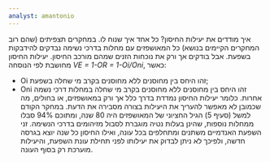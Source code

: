 ```yaml
---
analyst: amantonio
---
```


איך מודדים את יעילות החיסון? כל אחד איך שנוח לו.
במחקרים תצפיתים (שהם רוב המחקרים הקיימים בנושא) כל המאושפזים עם מחלות בדרכי נשימה נבדקים להידבקות בשפעת. אבל בודקים אך ורק את נוכחות הזנים שמהם מורכב החיסון. יעילות החיסון מחושבת לפי הנוסחה *VE = 1-OR = 1-Oi/Oni*, כאשר:
- Oi זהו היחס בין מחוסנים ללא מחוסנים בקרב מי שחלה בשפעת;
- Oni זהו היחס בין מחוסנים ללא מחוסנים בקרב מי שחלה במחלות דרכי נשמה אחרות.
כלומר יעילות החיסון נמדדת בדרך כלל אך ורק במאושפזים, או בחולים, מה שכמובן לא מאפשר להעריך את היעילות בצורה מסבירה את הדעת. במחקר הקודם למשל (סעיף 5) הגיל החציוני של המאושפזים היה 80 שנה, ומתוכם 94% סבלו ממחלות נוספות, שהינן בעלות נטיה מוגברת לסבול מזיהומים בדרכי הנשימה.
זני השפעת האנדמיים משתנים ומתחלפים בכל עונה, ואילו החיסון כל שנה יוצא בגרסה חדשה, ולפיכך לא ניתן לבדוק את יעילותו לפני תחילת עונת השפעת, והיעילות מוערכת רק בסוף העונה.
